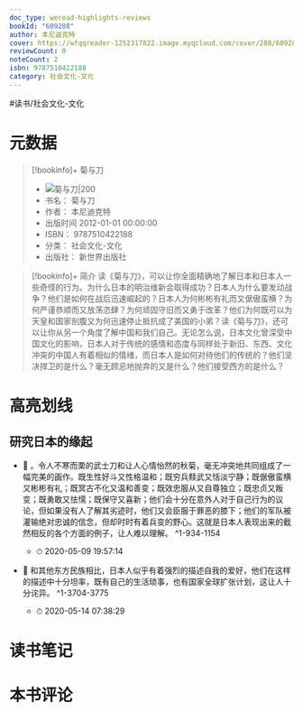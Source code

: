 ```yaml
---
doc_type: weread-highlights-reviews
bookId: "609288"
author: 本尼迪克特
cover: https://wfqqreader-1252317822.image.myqcloud.com/cover/288/609288/t7_609288.jpg
reviewCount: 0
noteCount: 2
isbn: 9787510422188
category: 社会文化-文化
---
```


#读书/社会文化-文化

# 元数据
> [!bookinfo]+ 菊与刀
> - ![ 菊与刀|200](https://wfqqreader-1252317822.image.myqcloud.com/cover/288/609288/t7_609288.jpg)
> - 书名： 菊与刀
> - 作者： 本尼迪克特
> - 出版时间 2012-01-01 00:00:00
> - ISBN： 9787510422188
> - 分类： 社会文化-文化
> - 出版社： 新世界出版社

> [!bookinfo]+ 简介
> 读《菊与刀》，可以让你全面精确地了解日本和日本人一些奇怪的行为。为什么日本的明治维新会取得成功？日本人为什么要发动战争？他们是如何在战后迅速崛起的？日本人为何彬彬有礼而又倨傲蛮横？为何严谨恭顺而又放荡恣肆？为何顽固守旧而又勇于改革？他们为何既可以为天皇和国家剖腹又为何迅速停止抵抗成了美国的小弟？读《菊与刀》，还可以让你从另一个角度了解中国和我们自己。无论怎么说，日本文化曾深受中国文化的影响，日本人对于传统的感情和态度与同样处于新旧、东西、文化冲突的中国人有着相似的情绪，而日本人是如何对待他们的传统的？他们坚决捍卫的是什么？毫无顾忌地抛弃的又是什么？他们接受西方的是什么？
# 高亮划线

## 研究日本的缘起


- 📌 。令人不寒而栗的武士刀和让人心情怡然的秋菊，毫无冲突地共同组成了一幅完美的画作。既生性好斗又性格温和；既穷兵黩武又恬淡宁静；既倨傲蛮横又彬彬有礼；既冥古不化又温和善变；既效忠服从又自尊独立；既忠贞又叛变；既勇敢又怯懦；既保守又喜新；他们会十分在意外人对于自己行为的议论，但如果没有人了解其劣迹时，他们又会臣服于罪恶的膝下；他们的军队被灌输绝对忠诚的信念，但却时时有着兵变的野心。这就是日本人表现出来的截然相反的各个方面的例子，让人难以理解。 ^1-934-1154
    - ⏱ 2020-05-09 19:57:14 

- 📌 和其他东方民族相比，日本人似乎有着强烈的描述自我的爱好，他们在这样的描述中十分坦率，既有自己的生活琐事，也有国家全球扩张计划，这让人十分诧异。 ^1-3704-3775
    - ⏱ 2020-05-14 07:38:29 
# 读书笔记

# 本书评论
